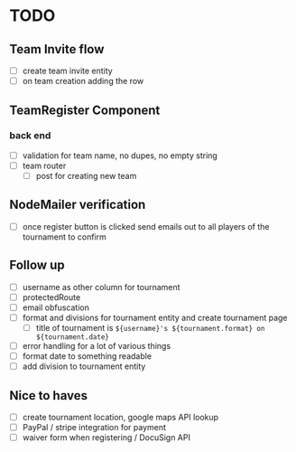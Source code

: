 # TODO

## Team Invite flow

- [ ] create team invite entity
- [ ] on team creation adding the row

## TeamRegister Component

### back end

- [ ] validation for team name, no dupes, no empty string
- [ ] team router
  - [ ] post for creating new team

## NodeMailer verification

- [ ] once register button is clicked send emails out to all players of the tournament to confirm

## Follow up

- [ ] username as other column for tournament
- [ ] protectedRoute
- [ ] email obfuscation
- [ ] format and divisions for tournament entity and create tournament page
  - [ ] title of tournament is `${username}'s ${tournament.format} on ${tournament.date}`
- [ ] error handling for a lot of various things
- [ ] format date to something readable
- [ ] add division to tournament entity

## Nice to haves

- [ ] create tournament location, google maps API lookup
- [ ] PayPal / stripe integration for payment
- [ ] waiver form when registering / DocuSign API
